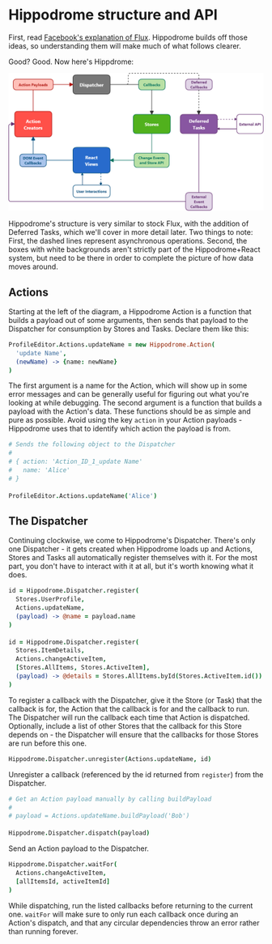 # Hippodrome structure and API

First, read
[Facebook's explanation of Flux](https://github.com/facebook/flux/blob/master/README.md).
Hippodrome builds off those ideas, so understanding them will make much of what
follows clearer.

Good?  Good. Now here's Hippdrome:

![Hippodrome Data Flow Diagram](./img/hippodrome-diagram.png)

Hippodrome's structure is very similar to stock Flux, with the addition of
Deferred Tasks, which we'll cover in more detail later.  Two things to note:
First, the dashed lines represent asynchronous operations.  Second, the boxes
with white backgrounds aren't strictly part of the Hippodrome+React system, but
need to be there in order to complete the picture of how data moves around.

## Actions

Starting at the left of the diagram, a Hippodrome Action is a function that
builds a payload out of some arguments, then sends that payload to the
Dispatcher for consumption by Stores and Tasks. Declare them like this:

```coffeescript
ProfileEditor.Actions.updateName = new Hippodrome.Action(
  'update Name',
  (newName) -> {name: newName}
)
```

The first argument is a name for the Action, which will show up in some error
messages and can be generally useful for figuring out what you're looking at
while debugging.  The second argument is a function that builds a payload with
the Action's data.  These functions should be as simple and pure as possible.
Avoid using the key `action` in your Action payloads - Hippodrome uses that
to identify which action the payload is from.

```coffeescript
# Sends the following object to the Dispatcher
#
# { action: 'Action_ID_1_update Name'
#   name: 'Alice'
# }

ProfileEditor.Actions.updateName('Alice')
```

## The Dispatcher

Continuing clockwise, we come to Hippodrome's Dispatcher.  There's only one
Dispatcher - it gets created when Hippodrome loads up and Actions, Stores and
Tasks all automatically register themselves with it.  For the most part, you
don't have to interact with it at all, but it's worth knowing what it does.

```coffeescript
id = Hippodrome.Dispatcher.register(
  Stores.UserProfile,
  Actions.updateName,
  (payload) -> @name = payload.name
)

id = Hippodrome.Dispatcher.register(
  Stores.ItemDetails,
  Actions.changeActiveItem,
  [Stores.AllItems, Stores.ActiveItem],
  (payload) -> @details = Stores.AllItems.byId(Stores.ActiveItem.id())
)
```

To register a callback with the Dispatcher, give it the Store (or Task) that
the callback is for, the Action that the callback is for and the callback to
run.  The Dispatcher will run the callback each time that Action is dispatched.
Optionally, include a list of other Stores that the callback for this Store
depends on - the Dispatcher will ensure that the callbacks for those Stores are
run before this one.

```coffeescript
Hippodrome.Dispatcher.unregister(Actions.updateName, id)
```

Unregister a callback (referenced by the id returned from `register`) from the
Dispatcher.

```coffeescript
# Get an Action payload manually by calling buildPayload
#
# payload = Actions.updateName.buildPayload('Bob')

Hippodrome.Dispatcher.dispatch(payload)
```

Send an Action payload to the Dispatcher.

```coffeescript
Hippodrome.Dispatcher.waitFor(
  Actions.changeActiveItem,
  [allItemsId, activeItemId]
)
```

While dispatching, run the listed callbacks before returning to the current
one.  `waitFor` will make sure to only run each callback once during an Action's
dispatch, and that any circular dependencies throw an error rather than running
forever.
